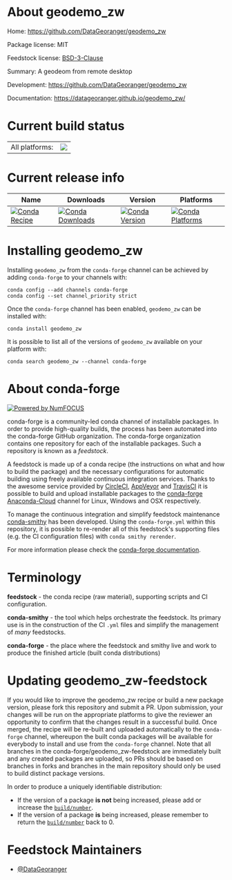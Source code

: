 About geodemo_zw
================

Home: https://github.com/DataGeoranger/geodemo_zw

Package license: MIT

Feedstock license: [BSD-3-Clause](https://github.com/conda-forge/geodemo_zw-feedstock/blob/master/LICENSE.txt)

Summary: A geodeom from remote desktop

Development: https://github.com/DataGeoranger/geodemo_zw

Documentation: https://datageoranger.github.io/geodemo_zw/

Current build status
====================


<table><tr><td>All platforms:</td>
    <td>
      <a href="https://dev.azure.com/conda-forge/feedstock-builds/_build/latest?definitionId=12424&branchName=master">
        <img src="https://dev.azure.com/conda-forge/feedstock-builds/_apis/build/status/geodemo_zw-feedstock?branchName=master">
      </a>
    </td>
  </tr>
</table>

Current release info
====================

| Name | Downloads | Version | Platforms |
| --- | --- | --- | --- |
| [![Conda Recipe](https://img.shields.io/badge/recipe-geodemo_zw-green.svg)](https://anaconda.org/conda-forge/geodemo_zw) | [![Conda Downloads](https://img.shields.io/conda/dn/conda-forge/geodemo_zw.svg)](https://anaconda.org/conda-forge/geodemo_zw) | [![Conda Version](https://img.shields.io/conda/vn/conda-forge/geodemo_zw.svg)](https://anaconda.org/conda-forge/geodemo_zw) | [![Conda Platforms](https://img.shields.io/conda/pn/conda-forge/geodemo_zw.svg)](https://anaconda.org/conda-forge/geodemo_zw) |

Installing geodemo_zw
=====================

Installing `geodemo_zw` from the `conda-forge` channel can be achieved by adding `conda-forge` to your channels with:

```
conda config --add channels conda-forge
conda config --set channel_priority strict
```

Once the `conda-forge` channel has been enabled, `geodemo_zw` can be installed with:

```
conda install geodemo_zw
```

It is possible to list all of the versions of `geodemo_zw` available on your platform with:

```
conda search geodemo_zw --channel conda-forge
```


About conda-forge
=================

[![Powered by NumFOCUS](https://img.shields.io/badge/powered%20by-NumFOCUS-orange.svg?style=flat&colorA=E1523D&colorB=007D8A)](http://numfocus.org)

conda-forge is a community-led conda channel of installable packages.
In order to provide high-quality builds, the process has been automated into the
conda-forge GitHub organization. The conda-forge organization contains one repository
for each of the installable packages. Such a repository is known as a *feedstock*.

A feedstock is made up of a conda recipe (the instructions on what and how to build
the package) and the necessary configurations for automatic building using freely
available continuous integration services. Thanks to the awesome service provided by
[CircleCI](https://circleci.com/), [AppVeyor](https://www.appveyor.com/)
and [TravisCI](https://travis-ci.com/) it is possible to build and upload installable
packages to the [conda-forge](https://anaconda.org/conda-forge)
[Anaconda-Cloud](https://anaconda.org/) channel for Linux, Windows and OSX respectively.

To manage the continuous integration and simplify feedstock maintenance
[conda-smithy](https://github.com/conda-forge/conda-smithy) has been developed.
Using the ``conda-forge.yml`` within this repository, it is possible to re-render all of
this feedstock's supporting files (e.g. the CI configuration files) with ``conda smithy rerender``.

For more information please check the [conda-forge documentation](https://conda-forge.org/docs/).

Terminology
===========

**feedstock** - the conda recipe (raw material), supporting scripts and CI configuration.

**conda-smithy** - the tool which helps orchestrate the feedstock.
                   Its primary use is in the construction of the CI ``.yml`` files
                   and simplify the management of *many* feedstocks.

**conda-forge** - the place where the feedstock and smithy live and work to
                  produce the finished article (built conda distributions)


Updating geodemo_zw-feedstock
=============================

If you would like to improve the geodemo_zw recipe or build a new
package version, please fork this repository and submit a PR. Upon submission,
your changes will be run on the appropriate platforms to give the reviewer an
opportunity to confirm that the changes result in a successful build. Once
merged, the recipe will be re-built and uploaded automatically to the
`conda-forge` channel, whereupon the built conda packages will be available for
everybody to install and use from the `conda-forge` channel.
Note that all branches in the conda-forge/geodemo_zw-feedstock are
immediately built and any created packages are uploaded, so PRs should be based
on branches in forks and branches in the main repository should only be used to
build distinct package versions.

In order to produce a uniquely identifiable distribution:
 * If the version of a package **is not** being increased, please add or increase
   the [``build/number``](https://docs.conda.io/projects/conda-build/en/latest/resources/define-metadata.html#build-number-and-string).
 * If the version of a package **is** being increased, please remember to return
   the [``build/number``](https://docs.conda.io/projects/conda-build/en/latest/resources/define-metadata.html#build-number-and-string)
   back to 0.

Feedstock Maintainers
=====================

* [@DataGeoranger](https://github.com/DataGeoranger/)

